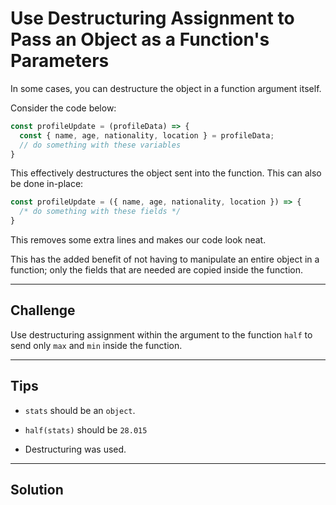 # Use Destructuring Assignment to Pass an Object as a Function's Parameters

In some cases, you can destructure the object in a function argument itself.

Consider the code below:

```js
const profileUpdate = (profileData) => {
  const { name, age, nationality, location } = profileData;
  // do something with these variables
}
```

This effectively destructures the object sent into the function. This can also be done in-place:

```js
const profileUpdate = ({ name, age, nationality, location }) => {
  /* do something with these fields */
}
```

This removes some extra lines and makes our code look neat.

This has the added benefit of not having to manipulate an entire object in a function; only the fields that are needed are copied inside the function.

---

## Challenge

Use destructuring assignment within the argument to the function `half` to send only `max` and `min` inside the function.

---

## Tips

- `stats` should be an `object`.

- `half(stats)` should be `28.015`

- Destructuring was used.

---

## Solution

```js

```